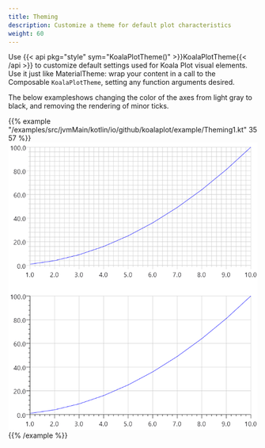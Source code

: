 ```yaml
---
title: Theming
description: Customize a theme for default plot characteristics
weight: 60
---
```


Use {{< api pkg="style" sym="KoalaPlotTheme()" >}}KoalaPlotTheme{{< /api >}} to customize default settings used for Koala Plot visual elements. Use it just like MaterialTheme: wrap your content in a  call to the Composable ```KoalaPlotTheme```, setting any function arguments desired.

The below exampleshows changing the color of the axes from light gray to black, and removing the rendering of minor ticks.

{{% example "/examples/src/jvmMain/kotlin/io/github/koalaplot/example/Theming1.kt" 35 57 %}}
![Theming](Theming1.png)
{{% /example %}}


